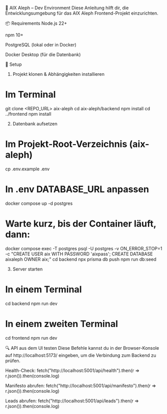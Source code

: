 🚀 AIX Aleph – Dev Environment
Diese Anleitung hilft dir, die Entwicklungsumgebung für das AIX Aleph Frontend-Projekt einzurichten.

📦 Requirements
Node.js 22+

npm 10+

PostgreSQL (lokal oder in Docker)

Docker Desktop (für die Datenbank)

🔧 Setup
1. Projekt klonen & Abhängigkeiten installieren

# Im Terminal
git clone <REPO_URL> aix-aleph
cd aix-aleph/backend
npm install
cd ../frontend
npm install

2. Datenbank aufsetzen

# Im Projekt-Root-Verzeichnis (aix-aleph)
cp .env.example .env
# In .env DATABASE_URL anpassen
docker compose up -d postgres
# Warte kurz, bis der Container läuft, dann:
docker compose exec -T postgres psql -U postgres -v ON_ERROR_STOP=1 -c "CREATE USER aix WITH PASSWORD 'aixpass'; CREATE DATABASE aixaleph OWNER aix;"
cd backend
npx prisma db push
npm run db:seed

3. Server starten

# In einem Terminal
cd backend
npm run dev

# In einem zweiten Terminal
cd frontend
npm run dev

🔍 API aus dem UI testen
Diese Befehle kannst du in der Browser-Konsole auf http://localhost:5173/ eingeben, um die Verbindung zum Backend zu prüfen.

Health-Check: fetch("http://localhost:5001/api/health").then(r => r.json()).then(console.log)

Manifesto abrufen: fetch("http://localhost:5001/api/manifesto").then(r => r.json()).then(console.log)

Leads abrufen: fetch("http://localhost:5001/api/leads").then(r => r.json()).then(console.log)


